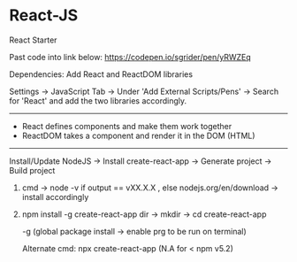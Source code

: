 # React-JS
React Starter

Past code into link below:
https://codepen.io/sgrider/pen/yRWZEq

Dependencies:
Add React and ReactDOM libraries

Settings -> JavaScript Tab -> Under 'Add External Scripts/Pens' -> Search for 'React' and add the two libraries accordingly.


-------------------------------------
- React defines components and make them work together
- ReactDOM takes a component and render it in the DOM (HTML)

-------------------------------------
Install/Update NodeJS -> Install create-react-app -> Generate project -> Build project

1. cmd -> node -v
   if output == vXX.X.X ,
   else nodejs.org/en/download -> install accordingly

2. npm install -g create-react-app
   dir -> mkdir <name> -> cd <name>
   create-react-app <jsx>

   -g (global package install -> enable prg to be run on terminal)

   Alternate cmd: npx create-react-app <project name>   (N.A for < npm v5.2)
